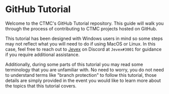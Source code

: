 # GitHub Tutorial
Welcome to the CTMC's GitHub Tutorial repository. This guide will walk you through the process of contributing to CTMC projects hosted on GitHub.

This tutorial has been designed with Windows users in mind so some steps may not reflect what you will need to do if using MacOS or Linux. In this case, feel free to reach out to [Jevex](https://github.com/jevexendo) on Discord at `Jevex#3001` for guidance if you require additional assistance.

Additionally, during some parts of this tutorial you may read some terminology that you are unfamiliar with. No need to worry, you do not need to understand terms like "branch protection" to follow this tutorial, those details are simply provided in the event you would like to learn more about the topics that this tutorial covers.
